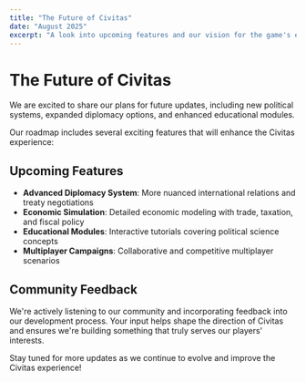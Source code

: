 ```yaml
---
title: "The Future of Civitas"
date: "August 2025"
excerpt: "A look into upcoming features and our vision for the game's evolution."
---
```


# The Future of Civitas

We are excited to share our plans for future updates, including new political systems, expanded diplomacy options, and enhanced educational modules.

Our roadmap includes several exciting features that will enhance the Civitas experience:

## Upcoming Features

- **Advanced Diplomacy System**: More nuanced international relations and treaty negotiations
- **Economic Simulation**: Detailed economic modeling with trade, taxation, and fiscal policy
- **Educational Modules**: Interactive tutorials covering political science concepts
- **Multiplayer Campaigns**: Collaborative and competitive multiplayer scenarios

## Community Feedback

We're actively listening to our community and incorporating feedback into our development process. Your input helps shape the direction of Civitas and ensures we're building something that truly serves our players' interests.

Stay tuned for more updates as we continue to evolve and improve the Civitas experience!


